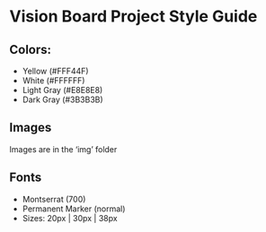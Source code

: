 # Vision Board Project Style Guide

## Colors:
- Yellow (#FFF44F)
- White (#FFFFFF)
- Light Gray (#E8E8E8)
- Dark Gray (#3B3B3B)

## Images
Images are in the ‘img’ folder

## Fonts
- Montserrat (700)
- Permanent Marker (normal)
- Sizes: 20px | 30px | 38px
